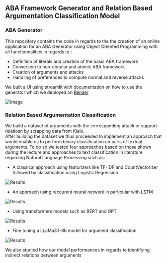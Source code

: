 ## ABA Framework Generator and Relation Based Argumentation Classification Model

### ABA Generator
This repository contains the code in regards to the the creation of an online application for an ABA Generator using Object Oriented Programming with all functionnalities in regards to :
- Definition of literals and creation of the basic ABA framework
- Conversion to non-circular and atomic ABA framework
- Creation of arguments and attacks
- Handling of preferences to compute normal and reverse attacks

We built a UI using streamlit with documentation on how to use the generator which we deployed on [Render](https://aba-generator-yyux.onrender.com)

![Image](https://i.ibb.co/fGjgy4Q/image.png)

### Relation Based Argumentation Classification
We build a dataset of arguments with the corresponding attack or support relatiosn by scrapping data from Kialo.<br/>
After building the dataset we thus proceeded to implement an approach that would enable us to perform binary classification on pairs of textual arguments. To do so we tested four approaches based on those shown during the lecture and approaches to text classification in literature regarding Natural Language Processing such as:
- A classical approach using featurizers like TF-IDF and CountVectorizer followed by classification using Logistic Regression

![Results](https://i.ibb.co/WvSwttB/image.png)

- An approach using reccurent neural network in particular with LSTM

![Results](https://i.ibb.co/DfNv87p/image.png)

- Using transformers models such as BERT and GPT

![Results](https://i.ibb.co/ZBVJTVR/image.png)

- Fine tuning a LLaMa3.1-8b model for argument classification

![Results](https://i.ibb.co/vYMYcZ3/image.png)

We also studied how our model performances in regards to identifying indirect relations between arguments